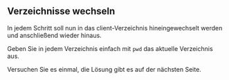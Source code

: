 ## Verzeichnisse wechseln
In jedem Schritt soll nun in das client-Verzeichnis hineingewechselt werden und
anschließend wieder hinaus.

Geben Sie in jedem Verzeichnis einfach mit ``pwd`` das aktuelle Verzeichnis aus.

Versuchen Sie es einmal, die Lösung gibt es auf der nächsten Seite.

